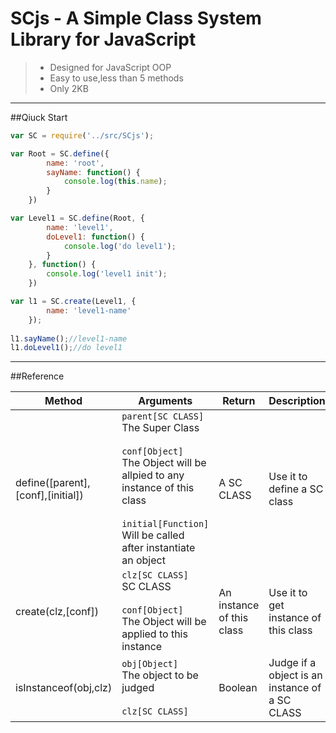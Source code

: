 # SCjs - A Simple Class System Library for JavaScript 

> * Designed for JavaScript OOP
> * Easy to use,less than 5 methods
> * Only 2KB

---

##Qiuck Start
```javascript
var SC = require('../src/SCjs');

var Root = SC.define({
        name: 'root',
        sayName: function() {
            console.log(this.name);
        }
    })

var Level1 = SC.define(Root, {
        name: 'level1',
        doLevel1: function() {
            console.log('do level1');
        }
    }, function() {
        console.log('level1 init');
    })

var l1 = SC.create(Level1, {
        name: 'level1-name'
    });
    
l1.sayName();//level1-name
l1.doLevel1();//do level1
```
---
##Reference

| Method        | Arguments   |  Return  | Description |
| --------   | -----  | ----  |-------|
| define([parent],[conf],[initial])     | `parent[SC CLASS]`<br> The Super Class<br><br>`conf[Object]`<br>The Object will be allpied to any instance of this class<br><br>`initial[Function]`<br>Will be called after instantiate an object |  A SC CLASS |Use it to define a SC class|
| create(clz,[conf])| `clz[SC CLASS]`<br>SC CLASS<br><br>`conf[Object]`<br>The Object will be applied to this instance    |   An instance of this class   |Use it to  get instance of this class|
| isInstanceof(obj,clz)        |`obj[Object]`<br>The object  to be judged<br><br>`clz[SC CLASS]`<br>    |  Boolean  |Judge if a object is an instance of a SC CLASS|
